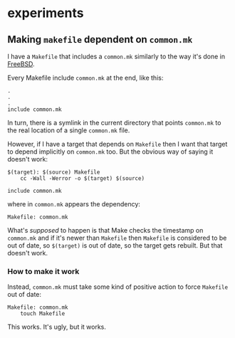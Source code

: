 experiments
===========

Making `makefile` dependent on `common.mk`
------------------------------------------

I have a `Makefile` that includes a `common.mk` similarly to the way it's done
in [FreeBSD](http://svnweb.freebsd.org/base/head/sys/modules/syscons/dragon/Makefile?view=markup).

Every Makefile include `common.mk` at the end, like this:

    .
    .
    .
    include common.mk

In turn, there is a symlink in the current directory that points `common.mk` to the real
location of a single `common.mk` file.

However, if I have a target that depends on `Makefile` then I want that target to depend
implicitly on `common.mk` too. But the obvious way of saying it doesn't work:

    $(target): $(source) Makefile
        cc -Wall -Werror -o $(target) $(source)
    
    include common.mk

where in `common.mk` appears the dependency:

    Makefile: common.mk

What's *supposed* to happen is that Make checks the timestamp on `common.mk` and if it's
newer than `Makefile` then `Makefile` is considered to be out of date, so `$(target)` is
out of date, so the target gets rebuilt. But that doesn't work.

### How to make it work

Instead, `common.mk` must take some kind of positive action to force `Makefile` out of
date:

    Makefile: common.mk
        touch Makefile

This works. It's ugly, but it works.

